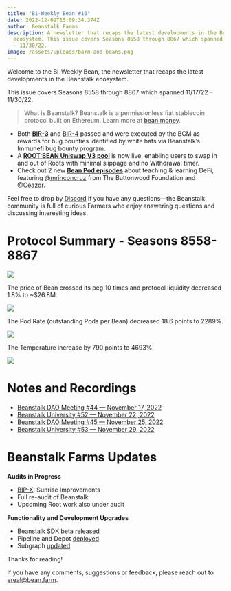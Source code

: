 ```yaml
---
title: "Bi-Weekly Bean #16"
date: 2022-12-02T15:09:34.374Z
author: Beanstalk Farms
description: A newsletter that recaps the latest developments in the Beanstalk
  ecosystem. This issue covers Seasons 8558 through 8867 which spanned 11/17/22
  – 11/30/22.
image: /assets/uploads/barn-and-beans.png
---
```

Welcome to the Bi-Weekly Bean, the newsletter that recaps the latest developments in the Beanstalk ecosystem.

This issue covers Seasons 8558 through 8867 which spanned 11/17/22 – 11/30/22.

> What is Beanstalk? Beanstalk is a permissionless fiat stablecoin protocol built on Ethereum. Learn more at [bean.money](https://bean.money/).

* Both **[BIR-3](https://bean.money/bir-3)** and [BIR-4](https://www.notion.so/Bi-Weekly-Bean-16-1cea97fd45f44d6abb5b1c69019763bd) passed and were executed by the BCM as rewards for bug bounties identified by white hats via Beanstalk’s Immunefi bug bounty program.
* A **[ROOT:BEAN Uniswap V3 pool](https://info.uniswap.org/#/pools/0x11dd6f9e1a7bb35a61fada4aec645f603050783e)** is now live, enabling users to swap in and out of Roots with minimal slippage and no Withdrawal timer.
* Check out 2 new **[Bean Pod episodes](https://open.spotify.com/show/5VZRhgtCQqw9xGIXXHqi8m)** about teaching & learning DeFi, featuring [@mrinconcruz](https://twitter.com/mrinconcruz) from The Buttonwood Foundation and [@Ceazor](https://twitter.com/Ceazor7)**.**

Feel free to drop by [Discord](https://discord.gg/beanstalk) if you have any questions—the Beanstalk community is full of curious Farmers who enjoy answering questions and discussing interesting ideas.

# **Protocol Summary - Seasons 8558-8867**

![](/assets/uploads/b16.png)

The price of Bean crossed its peg 10 times and protocol liquidity decreased 1.8% to ~$26.8M.

![](/assets/uploads/l16.png)

The Pod Rate (outstanding Pods per Bean) decreased 18.6 points to 2289%.

![](/assets/uploads/p16.png)

The Temperature increase by 790 points to 4693%.

![](/assets/uploads/t16.png)

# Notes and Recordings

* [Beanstalk DAO Meeting #44 — November 17, 2022](https://www.notion.so/450b07c10dbf4855986eff2c081725f2)
* [Beanstalk University #52 — November 22, 202](https://www.notion.so/26f1bb83a4274b6b8c85fd0c59282ea2)[2](https://www.notion.so/ec6775a812204ecf8e90cbf87d9d8228)
* [Beanstalk DAO Meeting #45 — November 25, 2022](https://www.notion.so/07f66fa66949476893fdd6ee0e24ee2b)
* [Beanstalk University #53 — November 29, 2022](https://www.notion.so/ace15b4a4c7d44f28ec645f0bd7316ed)

# Beanstalk Farms **Updates**

**Audits in Progress**

* [BIP-X](https://github.com/BeanstalkFarms/Beanstalk/pull/133): Sunrise Improvements
* Full re-audit of Beanstalk
* Upcoming Root work also under audit

**Functionality and Development Upgrades**

* Beanstalk SDK beta [released](https://www.npmjs.com/package/@beanstalk/sdk)
* Pipeline and Depot [deployed](https://evmpipeline.org/)
* Subgraph [updated](https://thegraph.com/explorer/subgraphs/R9rnzRuiyDybfDsZfoM7eA9w8WuHtZKbroGrgWwDw1d)

Thanks for reading!

If you have any comments, suggestions or feedback, please reach out to ereal@bean.farm.